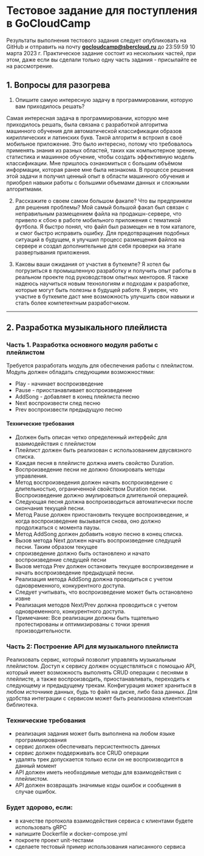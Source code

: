 # Тестовое задание для поступления в GoCloudCamp

Результаты выполнения тестового задания следует опубликовать на GitHub и отправить на почту **gocloudcamp@sbercloud.ru** до 23:59:59 10 марта 2023 г. Практическое задание состоит из нескольких частей, при этом, даже если вы сделали только одну часть задания - присылайте ее на рассмотрение. 

## 1. Вопросы для разогрева

1. Опишите самую интересную задачу в программировании, которую вам приходилось решать?

Самая интересная задача в программировании, которую мне приходилось решать, была связана с разработкой алгоритма машинного обучения для автоматической классификации образов кириллических и латинских букв. Такой алгоритм я встроил в своё мобильное приложение. Это было интересно, потому что требовалось применять знания из разных областей, таких как компьютерное зрение, статистика и машинное обучение, чтобы создать эффективную модель классификации. Мне пришлось ознакомиться с большим объёмом информации, которая ранее мне была незнакома. В процессе решения этой задачи я получил ценный опыт в области машинного обучения и приобрел навыки работы с большими объемами данных и сложными алгоритмами.

2. Расскажите о своем самом большом факапе? Что вы предприняли для решения проблемы?
Мой самый большой факап был связан с неправильным размещением файла на продакшн-сервере, что привело к сбою в работе мобильного приложения с тематикой футбола. Я быстро понял, что файл был размещен не в том каталоге, и смог быстро исправить ошибку. Для предотвращения подобных ситуаций в будущем, я улучшил процесс размещения файлов на сервере и создал дополнительные для себя проверки на этапе развертывания приложения.

3. Каковы ваши ожидания от участия в буткемпе?
Я хотел бы погрузиться в промышленную разработку и получить опыт работы в реальном проекте под руководством опытных менторов. Я также надеюсь научиться новым технологиям и подходам к разработке, которые могут быть полезны в будущей работе. Я уверен, что участие в буткемпе даст мне возможность улучшить свои навыки и стать более компетентным разработчиком.

---

## 2. Разработка музыкального плейлиста

### Часть 1. Разработка основного модуля работы с плейлистом

Требуется разработать модуль для обеспечения работы с плейлистом. Модуль должен обладать следующими возможностями:
 - Play - начинает воспроизведение
 - Pause - приостанавливает воспроизведение
 - AddSong - добавляет в конец плейлиста песню
 - Next воспроизвести след песню
 - Prev воспроизвести предыдущую песню

#### Технические требования

 - Должен быть описан четко определенный интерфейс для взаимодействия с плейлистом
 - Плейлист должен быть реализован с использованием двусвязного списка.
 - Каждая песня в плейлисте должна иметь свойство Duration.
 - Воспроизведение песни не должно блокировать методы управления.
 - Метод воспроизведения должен начать воспроизведение с длительностью, ограниченной свойством Duration песни. Воспроизведение должно эмулироваться длительной операцией.
 - Следующая песня должна воспроизводиться автоматически после окончания текущей песни.
 - Метод Pause должен приостановить текущее воспроизведение, и когда воспроизведение вызывается снова, оно должно продолжаться с момента паузы.
 - Метод AddSong должен добавить новую песню в конец списка.
 - Вызов метода Next должен начать воспроизведение следущей песни. Таким образом текущее
 - спроизведение должно быть остановлено и начато воспроизведение следущей песни 
 - Вызов метода Prev должен остановить текущее воспроизведение и начать воспроизведение предыдущей песни.
 - Реализация метода AddSong должна проводиться с учетом одновременного, конкурентного доступа.
 - Следует учитывать, что воспроизведение может быть остановлено извне 
 - Реализация методов Next/Prev должна проводиться с учетом одновременного, конкурентного доступа.
 - Примечание: Все реализации должны быть тщательно протестированы и оптимизированы с точки зрения производительности.

### Часть 2: Построение API для музыкального плейлиста

Реализовать сервис, который позволит управлять музыкальным плейлистом. Доступ к сервису должен осуществляться с помощью API, который имеет возможность выполнять CRUD операции с песнями в плейлисте, а также воспроизводить, приостанавливать, переходить к следующему и предыдущему трекам. Конфигурация может храниться в любом источнике данных, будь то файл на диске, либо база данных. Для удобства интеграции с сервисом может быть реализована клиентская библиотека.

### Технические требования

* реализация задания может быть выполнена на любом языке программирования
* сервис должен обеспечивать персистентность данных
* сервис должен поддерживать все CRUD операции 
* удалять трек допускается только если он не воспроизводится в данный момент
* API должен иметь необходимые методы для взаимодействия с плейлистом.
* API должен возвращать значимые коды ошибок и сообщения в случае ошибок.


### Будет здорово, если:
* в качестве протокола взаимодействия сервиса с клиентами будете использовать gRPC
* напишите Dockerfile и docker-compose.yml
* покроете проект unit-тестами
* сделаете тестовый пример использования написанного сервиса
